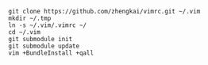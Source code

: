     git clone https://github.com/zhengkai/vimrc.git ~/.vim
	mkdir ~/.tmp
	ln -s ~/.vim/.vimrc ~/
	cd ~/.vim
    git submodule init
    git submodule update
	vim +BundleInstall +qall
